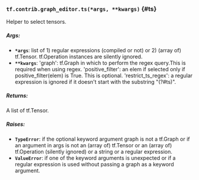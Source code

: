 ### `tf.contrib.graph_editor.ts(*args, **kwargs)` {#ts}

Helper to select tensors.

##### Args:


*  <b>`*args`</b>: list of 1) regular expressions (compiled or not) or  2) (array of)
    tf.Tensor. tf.Operation instances are silently ignored.
*  <b>`**kwargs`</b>: 'graph': tf.Graph in which to perform the regex query.This is
    required when using regex.
    'positive_filter': an elem if selected only if positive_filter(elem) is
      True. This is optional.
    'restrict_ts_regex': a regular expression is ignored if it doesn't start
      with the substring "(?#ts)".

##### Returns:

  A list of tf.Tensor.

##### Raises:


*  <b>`TypeError`</b>: if the optional keyword argument graph is not a tf.Graph
    or if an argument in args is not an (array of) tf.Tensor
    or an (array of) tf.Operation (silently ignored) or a string
    or a regular expression.
*  <b>`ValueError`</b>: if one of the keyword arguments is unexpected or if a regular
    expression is used without passing a graph as a keyword argument.

